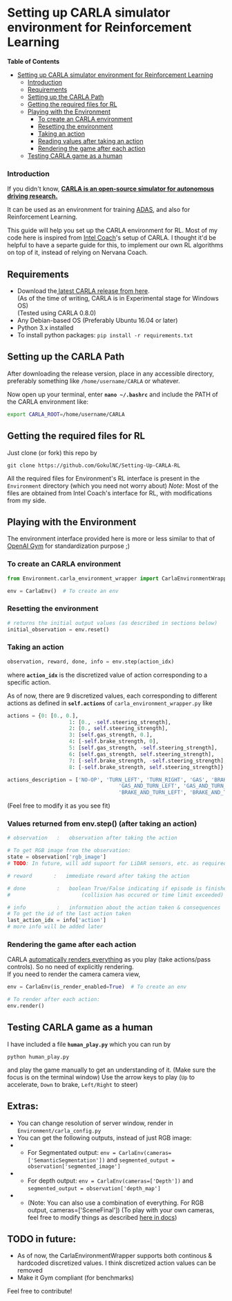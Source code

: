 # Setting up CARLA simulator environment for Reinforcement Learning

 **Table of Contents**

   * [Setting up CARLA simulator environment for Reinforcement Learning](#setting-up-carla-simulator-environment-for-reinforcement-learning)
      * [Introduction](#introduction)
      * [Requirements](#requirements)
      * [Setting up the CARLA Path](#setting-up-the-carla-path)
      * [Getting the required files for RL](#getting-the-required-files-for-rl)
      * [Playing with the Environment](#playing-with-the-environment)
         * [To create an CARLA environment](#to-create-an-carla-environment)
         * [Resetting the environment](#resetting-the-environment)
         * [Taking an action](#taking-an-action)
         * [Reading values after taking an action](#reading-values-after-taking-an-action)
         * [Rendering the game after each action](#rendering-the-game-after-each-action)
      * [Testing CARLA game as a human](#testing-carla-game-as-a-human)


### Introduction
If you didn't know, **[CARLA is an open-source simulator for autonomous driving research.](https://github.com/carla-simulator/carla "CARLA is an open-source simulator for autonomous driving research.")**

It can be used as an environment for training [ADAS](https://en.wikipedia.org/wiki/Advanced_driver-assistance_systems "ADAS"), and also for Reinforcement Learning.

This guide will help you set up the CARLA environment for RL. Most of my code here is inspired from [Intel Coach](https://github.com/NervanaSystems/coach "Intel Coach")'s setup of CARLA. I thought it'd be helpful to have a separte guide for this, to implement our own RL algorithms on top of it, instead of relying on Nervana Coach.

## Requirements

- Download the[ latest CARLA release from here](https://github.com/carla-simulator/carla/releases " latest CARLA release from here").   
(As of the time of writing, CARLA is in Experimental stage for Windows OS)   
(Tested using CARLA 0.8.0)
- Any Debian-based OS (Preferably Ubuntu 16.04 or later)
- Python 3.x installed
- To install python packages:
    `pip install -r requirements.txt`

## Setting up the CARLA Path

After downloading the release version, place in any accessible directory, preferably something like `/home/username/CARLA` or whatever.

Now open up your terminal, enter **`nano ~/.bashrc`** and include the PATH of the CARLA environment like:

```bash
export CARLA_ROOT=/home/username/CARLA
```

## Getting the required files for RL

Just clone (or fork) this repo by
```
git clone https://github.com/GokulNC/Setting-Up-CARLA-RL
```

All the required files for Environment's RL interface is present in the `Environment` directory (which you need not worry about)
*Note*: Most of the files are obtained from Intel Coach's interface for RL, with modifications from my side.

## Playing with the Environment

The environment interface provided here is more or less similar to that of [OpenAI Gym](https://github.com/openai/gym) for standardization purpose ;)

### To create an CARLA environment
```python
from Environment.carla_environment_wrapper import CarlaEnvironmentWrapper as CarlaEnv

env = CarlaEnv()  # To create an env
```

### Resetting the environment
```python
# returns the initial output values (as described in sections below)
initial_observation = env.reset()
```

### Taking an action

```python
observation, reward, done, info = env.step(action_idx)
```

where **`action_idx`** is the discretized value of action corresponding to a specific action.

As of now, there are 9 discretized values, each corresponding to different actions as defined in  **`self.actions`** of `carla_environment_wrapper.py` like

```python
actions = {0: [0., 0.],
					1: [0., -self.steering_strength],
					2: [0., self.steering_strength],
					3: [self.gas_strength, 0.],
					4: [-self.brake_strength, 0],
					5: [self.gas_strength, -self.steering_strength],
					6: [self.gas_strength, self.steering_strength],
					7: [-self.brake_strength, -self.steering_strength],
					8: [-self.brake_strength, self.steering_strength]}

actions_description = ['NO-OP', 'TURN_LEFT', 'TURN_RIGHT', 'GAS', 'BRAKE',
									'GAS_AND_TURN_LEFT', 'GAS_AND_TURN_RIGHT',
									'BRAKE_AND_TURN_LEFT', 'BRAKE_AND_TURN_RIGHT']
```

(Feel free to modify it as you see fit)

### Values returned from env.step() (after taking an action)

```python
# observation   :   observation after taking the action

# To get RGB image from the observation:
state = observation['rgb_image']
# TODO: In future, will add supoort for LiDAR sensors, etc. as required

# reward       :   immediate reward after taking the action

# done          :   boolean True/False indicating if episode is finished
#                       (collision has occured or time limit exceeded)

# info          :   information about the action taken & consequences
# To get the id of the last action taken
last_action_idx = info['action']
# more info will be added later
```

### Rendering the game after each action
CARLA [automatically renders everything](https://github.com/carla-simulator/carla/issues/286) as you play (take actions/pass controls). So no need of explicitly rendering.   
If you need to render the camera camera view,
```python
env = CarlaEnv(is_render_enabled=True)  # To create an env

# To render after each action:
env.render()
```

## Testing CARLA game as a human

I have included a file **`human_play.py`** which you can run by
```
python human_play.py
```

and play the game manually to get an understanding of it. (Make sure the focus is on the terminal window)
Use the arrow keys to play (`Up` to accelerate, `Down` to brake, `Left/Right` to steer)

## Extras:

- You can change resolution of server window, render in `Environment/carla_config.py`
- You can get the following outputs, instead of just RGB image:
- - For Segmentated output: `env = CarlaEnv(cameras=['SemanticSegmentation'])` and `segmented_output = observation['segmented_image']`
- - For depth output: `env = CarlaEnv(cameras=['Depth'])` and `segmented_output = observation['depth_map']`
- - (Note: You can also use a combination of everything. For RGB output, cameras=['SceneFinal'])
(To play with your own cameras, feel free to modify things as described [here in docs](https://carla.readthedocs.io/en/latest/cameras_and_sensors/))


## TODO in future:

- As of now, the CarlaEnvironmentWrapper supports both continous & hardcoded discretized values. I think discretized action values can be removed
- Make it Gym compliant (for benchmarks)

Feel free to contribute!
